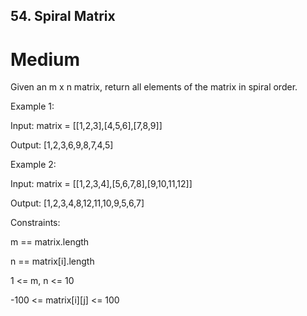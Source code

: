## 54. Spiral Matrix
# Medium


Given an m x n matrix, return all elements of the matrix in spiral order.

Example 1:

Input: matrix = [[1,2,3],[4,5,6],[7,8,9]] 

Output: [1,2,3,6,9,8,7,4,5] 



Example 2:

Input: matrix = [[1,2,3,4],[5,6,7,8],[9,10,11,12]] 

Output: [1,2,3,4,8,12,11,10,9,5,6,7]




Constraints:

m == matrix.length 

n == matrix[i].length 

1 <= m, n <= 10 

-100 <= matrix[i][j] <= 100